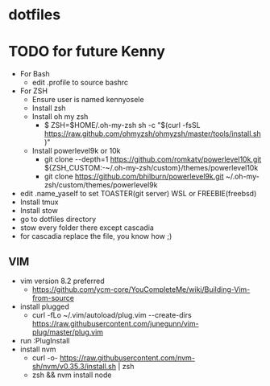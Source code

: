 # dotfiles
# TODO for future Kenny
- For Bash
  - edit .profile to source bashrc
- For ZSH
  - Ensure user is named kennyosele
  - Install zsh
  - Install oh my zsh 
    - $ ZSH=$HOME/.oh-my-zsh sh -c "$(curl -fsSL https://raw.github.com/ohmyzsh/ohmyzsh/master/tools/install.sh)"
  - Install powerlevel9k or 10k
    - git clone --depth=1 https://github.com/romkatv/powerlevel10k.git ${ZSH_CUSTOM:-~/.oh-my-zsh/custom}/themes/powerlevel10k
    - git clone https://github.com/bhilburn/powerlevel9k.git ~/.oh-my-zsh/custom/themes/powerlevel9k
 - edit .name_yaself to set TOASTER(git server) WSL or FREEBIE(freebsd)
 - Install tmux
 - Install stow
 - go to dotfiles directory
  - stow every folder there except cascadia
  - for cascadia replace the file, you know how ;)

## VIM 
- vim version 8.2 preferred
  - https://github.com/ycm-core/YouCompleteMe/wiki/Building-Vim-from-source
- install plugged
  - curl -fLo ~/.vim/autoload/plug.vim --create-dirs https://raw.githubusercontent.com/junegunn/vim-plug/master/plug.vim
- run :PlugInstall 
- install nvm 
  - curl -o- https://raw.githubusercontent.com/nvm-sh/nvm/v0.35.3/install.sh | zsh
  - zsh && nvm install node

